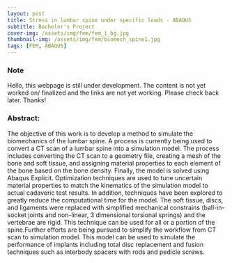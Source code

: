 ```yaml
---
layout: post
title: Stress in lumbar spine under specific loads - ABAQUS
subtitle: Bachelor's Project
cover-img: /assets/img/fem/fem_1_bg.jpg
thumbnail-img: /assets/img/fem/biomech_spine1.jpg
tags: [FEM, ABAQUS]
---
```


<h3>Note</h3>
Hello, this webpage is still under development. The content is not yet worked on/ finalized and the links are not yet working. Please check back later. Thanks!

<!-- 
<p style="text-align: center; font-size:30px">Hey There!</p>

<div style="text-align: justify; padding: 0px 0px 0px -50px"> Sorry, the page you are looking for is not built completely or deployed yet. &emsp; Hopefully, It will be up and running in no time.&emsp;<br><br></div>
<img src="/assets/img/under_construction.png" alt="Sky" style="display: block; margin-right: auto; margin-left: auto;">

<p style="text-align: justify; font-size:30px">Check out other pages!! </p>

<a href="/2022-08-04-post1/" target="_blank" title="Certificate link">Test Page</a> -->

<h3>Abstract: </h3>
<p>
The objective of this work is to develop a method to simulate the biomechanics of the lumbar spine. A process is currently being used to convert a CT scan of a lumbar spine into a simulation model. The process includes converting the CT scan to a geometry file, creating a mesh of the bone and soft tissue, and assigning material properties to each element of the bone based on the bone density. Finally, the model is solved using Abaqus Explicit. Optimization techniques are used to tune uncertain material properties to match the kinematics of the simulation model to actual cadaveric test results. In addition, techniques have been explored to greatly reduce the computational time for the model. The soft tissue, discs, and ligaments were replaced with simplified mechanical constrains (ball-in-socket joints and non-linear, 3 dimensional torsional springs) and the vertebrae are rigid. This technique can be used for all or a portion of the spine.Further efforts are being pursued to simplify the workflow from CT scan to simulation model. This model can be used to simulate the performance of implants including total disc replacement and fusion techniques such as interbody spacers with rods and pedicle screws.
</p>